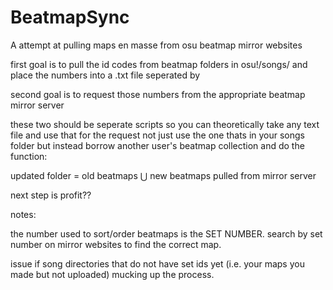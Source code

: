 # BeatmapSync
A attempt at pulling maps en masse from osu beatmap mirror websites

first goal is to pull the id codes from beatmap folders in osu!/songs/ and place the numbers into a .txt file seperated by <br>

second goal is to request those numbers from the appropriate beatmap mirror server

these two should be seperate scripts so you can theoretically take any text file and use that for the request not just use the one thats in your songs folder but instead borrow another user's beatmap collection and do the function:

updated folder = old beatmaps ⋃ new beatmaps pulled from mirror server


next step is profit??





notes:

the number used to sort/order beatmaps is the SET NUMBER. search by set number on mirror websites to find the correct map.



 issue if song directories that do not have set ids yet (i.e. your maps you made but not uploaded) mucking up the process.
